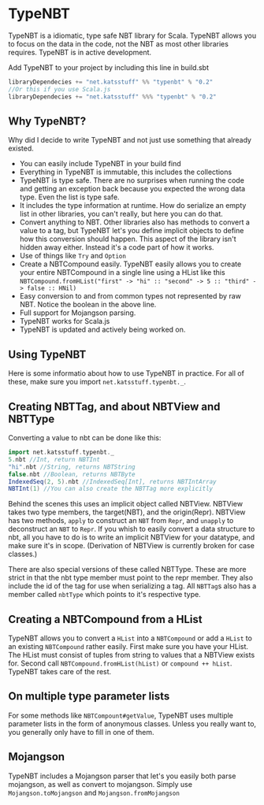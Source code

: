 # TypeNBT

TypeNBT is a idiomatic, type safe NBT library for Scala. TypeNBT allows you to focus on the data in the code, not the NBT as most other libraries requires. TypeNBT is in active development.

Add TypeNBT to your project by including this line in build.sbt
```scala
libraryDependecies += "net.katsstuff" %% "typenbt" % "0.2"
//Or this if you use Scala.js
libraryDependecies += "net.katsstuff" %%% "typenbt" % "0.2"
```

## Why TypeNBT?
Why did I decide to write TypeNBT and not just use something that already existed.
* You can easily include TypeNBT in your build find
* Everything in TypeNBT is immutable, this includes the collections
* TypeNBT is type safe. There are no surprises when running the code and getting an exception back because you expected the wrong data type. Even the list is type safe.
* It includes the type information at runtime. How do serialize an empty list in other libraries, you can't really, but here you can do that.
* Convert anything to NBT. Other libraries also has methods to convert a value to a tag, but TypeNBT let's you define implicit objects to define how this conversion should happen. This aspect of the library isn't hidden away either. Instead it's a code part of how it works.
* Use of things like `Try` and `Option`
* Create a NBTCompound easily. TypeNBT easily allows you to create your entire NBTCompound in a single line using a HList like this `NBTCompound.fromHList("first" -> "hi" :: "second" -> 5 :: "third" -> false :: HNil)`
* Easy conversion to and from common types not represented by raw NBT. Notice the boolean in the above line.
* Full support for Mojangson parsing.
* TypeNBT works for Scala.js
* TypeNBT is updated and actively being worked on.

## Using TypeNBT

Here is some informatio about how to use TypeNBT in practice.
For all of these, make sure you import `net.katsstuff.typenbt._`.

## Creating NBTTag, and about NBTView and NBTType

Converting a value to nbt can be done like this:
```scala
import net.katsstuff.typenbt._
5.nbt //Int, return NBTInt
"hi".nbt //String, returns NBTString
false.nbt //Boolean, returns NBTByte
IndexedSeq(2, 5).nbt //IndexedSeq[Int], returns NBTIntArray
NBTInt(1) //You can also create the NBTTag more explicitly
```

Behind the scenes this uses an implicit object called NBTView. NBTView takes two type members, the target(NBT), and the origin(Repr). NBTView has two methods, `apply` to construct an `NBT` from `Repr`, and `unapply` to deconstruct an `NBT` to `Repr`. If you whish to easily convert a data structure to nbt, all you have to do is to write an implicit NBTView for your datatype, and make sure it's in scope. (Derivation of NBTView is currently broken for case classes.)

There are also special versions of these called NBTType. These are more strict in that the nbt type member must point to the repr member. They also include the id of the tag for use when serializing a tag. All `NBTTag`s also has a member called `nbtType` which points to it's respective type.

## Creating a NBTCompound from a HList

TypeNBT allows you to convert a `HList` into a `NBTCompound` or add a `HList` to an existing `NBTCompound` rather easily. First make sure you have your HList. The HList must consist of tuples from string to values that a NBTView exists for. Second call `NBTCompound.fromHList(hList)` or `compound ++ hList`. TypeNBT takes care of the rest.

## On multiple type parameter lists

For some methods like `NBTCompount#getValue`, TypeNBT uses multiple parameter lists in the form of anonymous classes. Unless you really want to, you generally only have to fill in one of them.

## Mojangson
TypeNBT includes a Mojangson parser that let's you easily both parse mojangson, as well as convert to mojangson. Simply use `Mojangson.toMojangson` and `Mojangson.fromMojangson`
